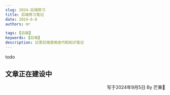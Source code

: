 ```yaml
---
slug: 2024-后端修习
title: 后端修习笔记
date: 2024-6-8
authors: mr

tags: [后端]
keywords: [后端]
description: 记录后端使用技巧和知识笔记
---
```


todo

<!-- truncate -->

## 文章正在建设中

<p align="right">写于2024年9月5日    By 芒果🥭</p>
